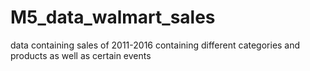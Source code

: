 # M5_data_walmart_sales
data containing sales of 2011-2016 containing different categories and products as well as certain events
